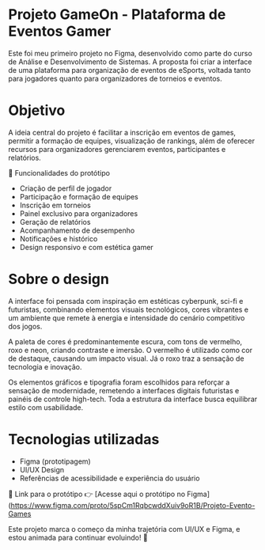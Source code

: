 #  Projeto GameOn - Plataforma de Eventos Gamer

Este foi meu primeiro projeto no Figma, desenvolvido como parte do curso de Análise e Desenvolvimento de Sistemas. A proposta foi criar a interface de uma plataforma para organização de eventos de eSports, voltada tanto para jogadores quanto para organizadores de torneios e eventos.

# Objetivo

A ideia central do projeto é facilitar a inscrição em eventos de games, permitir a formação de equipes, visualização de rankings, além de oferecer recursos para organizadores gerenciarem eventos, participantes e relatórios.

📌 Funcionalidades do protótipo

- Criação de perfil de jogador
- Participação e formação de equipes
- Inscrição em torneios
- Painel exclusivo para organizadores
- Geração de relatórios
- Acompanhamento de desempenho
- Notificações e histórico
- Design responsivo e com estética gamer

# Sobre o design

A interface foi pensada com inspiração em estéticas cyberpunk, sci-fi e futuristas, combinando elementos visuais tecnológicos, cores vibrantes e um ambiente que remete à energia e intensidade do cenário competitivo dos jogos.

A paleta de cores é predominantemente escura, com tons de vermelho, roxo e neon, criando contraste e imersão. O vermelho é utilizado como cor de destaque, causando um impacto visual. Já o roxo traz a sensação de tecnologia e inovação.

Os elementos gráficos e tipografia foram escolhidos para reforçar a sensação de modernidade, remetendo a interfaces digitais futuristas e painéis de controle high-tech. Toda a estrutura da interface busca equilibrar estilo com usabilidade.

# Tecnologias utilizadas

- Figma (prototipagem)
- UI/UX Design
- Referências de acessibilidade e experiência do usuário

🔗 Link para o protótipo
👉 [Acesse aqui o protótipo no Figma](https://www.figma.com/proto/5spCm1RqbcwddXuiv9oR1B/Projeto-Evento-Games


Este projeto marca o começo da minha trajetória com UI/UX e Figma, e estou animada para continuar evoluindo! 🚀
